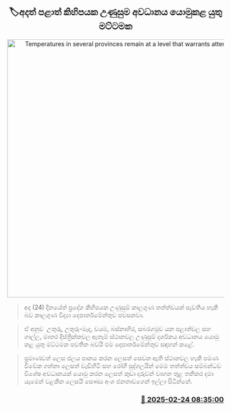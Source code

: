 <p align='center'><b><h2 align='center' title='Temperatures in several provinces remain at a level that warrants attention today'>🏷අදත් පළාත් කිහිපයක උණුසුම අවධානය යොමුකළ යුතු මට්ටමක</h2></b></p>
<p align='center'><img src='https://helakuru.sgp1.cdn.digitaloceanspaces.com/esana/images/lib/hot-weather-road.jpg' width='600' alt='Temperatures in several provinces remain at a level that warrants attention today'></p>

> අද (24) දිනයේත් ප්‍රදේශ කිහිපයක උණුසුම් කාලගුණ තත්ත්වයක් පැවතිය හැකි බව කාලගුණ විද්‍යා දෙපාර්තමේන්තුව පවසනවා.

> ඒ අනුව  උතුරු, උතුරු-මැද, වයඹ, බස්නාහිර, සබරගමුව යන පළාත්වල සහ ගාල්ල, මාතර දිස්ත්‍රික්කවල ඇතැම් ස්ථානවල උණුසුම් දර්ශකය අවධානය යොමු කළ යුතු මට්ටමක පවතින බවයි එම දෙපාර්තමේන්තුව සඳහන් කළේ.

> ප්‍රමාණවත් ලෙස ජලය පානය කරන ලෙසත් සෙවන ඇති ස්ථානවල හැකි පමණ විවේක ගන්නා ලෙසත් වැඩිහිටි සහ රෝගී පුද්ගලයින් මෙම තත්ත්වය සම්බන්ධව විශේෂ අවධානයක් යොමු කරන ලෙසත් කුඩා දරුවන් වාහන තුළ තනිකර දමා යෑමෙන් වළකින ලෙසයි සෞඛ්‍ය අංශ ජනතාවගෙන් ඉල්ලා සිටින්නේ.



<h3 align='right'><a href='https://www.helakuru.lk/esana/p/107742/'>📅 2025-02-24 08:35:00</a></h3>
